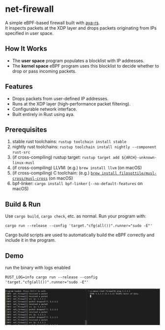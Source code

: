 # net-firewall

A simple eBPF-based firewall built with [aya-rs](https://github.com/aya-rs/aya).  
It inspects packets at the XDP layer and drops packets originating from IPs specified in user space.

## How It Works

- The **user space** program populates a blocklist with IP addresses.
- The **kernel space** eBPF program uses this blocklist to decide whether to drop or pass incoming packets.


## Features

- Drops packets from user-defined IP addresses.
- Runs at the XDP layer (high-performance packet filtering).
- Configurable network interface.
- Built entirely in Rust using aya.

  
## Prerequisites

1. stable rust toolchains: `rustup toolchain install stable`
1. nightly rust toolchains: `rustup toolchain install nightly --component rust-src`
1. (if cross-compiling) rustup target: `rustup target add ${ARCH}-unknown-linux-musl`
1. (if cross-compiling) LLVM: (e.g.) `brew install llvm` (on macOS)
1. (if cross-compiling) C toolchain: (e.g.) [`brew install filosottile/musl-cross/musl-cross`](https://github.com/FiloSottile/homebrew-musl-cross) (on macOS)
1. bpf-linker: `cargo install bpf-linker` (`--no-default-features` on macOS)

## Build & Run

Use `cargo build`, `cargo check`, etc. as normal. Run your program with:

```shell
cargo run --release --config 'target."cfg(all())".runner="sudo -E"'
```

Cargo build scripts are used to automatically build the eBPF correctly and include it in the
program.

## Demo
 
run the binary with logs enabled
```shell
RUST_LOG=info cargo run --release --config 'target."cfg(all())".runner="sudo -E"'
```

![alt text](image.png)